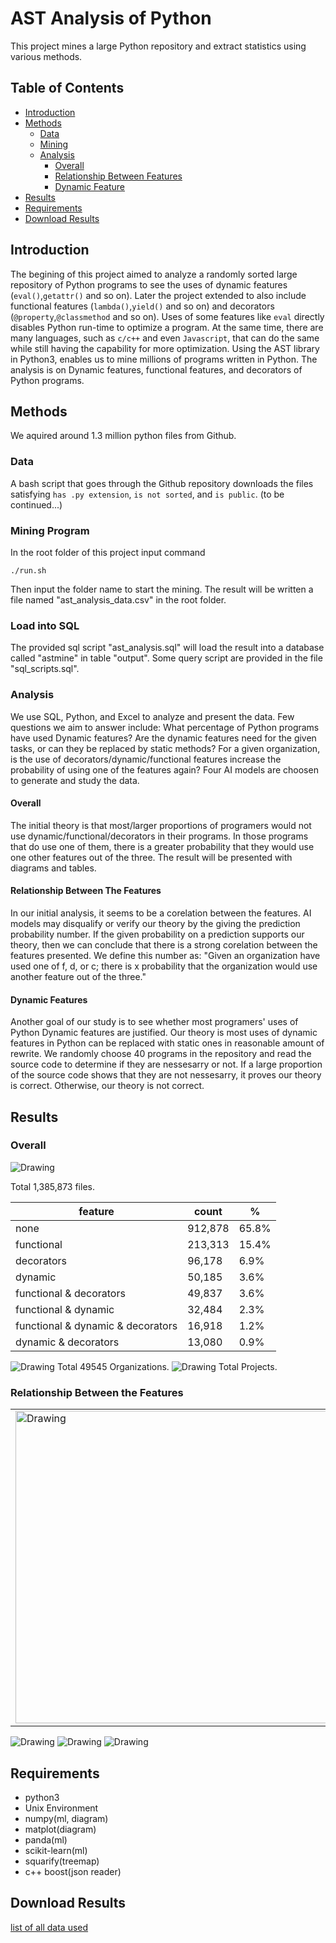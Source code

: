 # AST Analysis of Python

This project mines a large Python repository and extract statistics using various methods.

## Table of Contents
  * [Introduction](#introduction)
  * [Methods](#methods)
    * [Data](#data)
    * [Mining](#mining)
    * [Analysis](#analysis)
      * [Overall](#overall)
      * [Relationship Between Features](#relationship-between-features)
      * [Dynamic Feature](#dynamic-feature)
  * [Results](#results)
  * [Requirements](#requirements)
  * [Download Results](#download-results)

## Introduction

The begining of this project aimed to analyze a randomly sorted large repository of Python programs to see the uses of dynamic features (`eval()`,`getattr()` and so on). Later the project extended to also include functional features (`lambda()`,`yield()` and so on) and decorators (`@property`,`@classmethod` and so on). Uses of some features like `eval` directly disables Python run-time to optimize a program. At the same time, there are many languages, such as `c/c++` and even `Javascript`, that can do the same while still having the capability for more optimization.  Using the AST library in Python3, enables us to mine millions of programs written in Python. 
The analysis is on Dynamic features, functional features, and decorators of Python programs.


## Methods

We aquired around 1.3 million python files from Github. 

### Data

A bash script that goes through the Github repository downloads the files satisfying `has .py extension`, `is not sorted`, and `is public`.
(to be continued...)

### Mining Program


In the root folder of this project input command
```
./run.sh
```
Then input the folder name to start the mining.
The result will be written a file named "ast_analysis_data.csv" in the root folder.

### Load into SQL

The provided sql script "ast_analysis.sql" will load the result into a database called "astmine" in table "output".
Some query script are provided in the file "sql_scripts.sql".

### Analysis

We use SQL, Python, and Excel to analyze and present the data. Few questions we aim to answer include: What percentage of Python programs have used Dynamic features? Are the dynamic features need for the given tasks, or can they be replaced by static methods? For a given organization, is the use of decorators/dynamic/functional features increase the probability of using one of the features again?
Four AI models are choosen to generate and study the data. 

#### Overall

The initial theory is that most/larger proportions of programers would not use dynamic/functional/decorators in their programs. In those programs that do use one of them, there is a greater probability that they would use one other features out of the three.
The result will be presented with diagrams and tables.

#### Relationship Between The Features

In our initial analysis, it seems to be a corelation between the features. AI models may disqualify or verify our theory by the giving the prediction probability number. If the given probability on a prediction supports our theory, then we can conclude that there is a strong corelation between the features presented.
We define this number as:
"Given an organization have used one of f, d, or c; there is x probability that the organization would use another feature out of the three." 

#### Dynamic Features

Another goal of our study is to see whether most programers' uses of Python Dynamic features are justified. Our theory is most uses of dynamic features in Python can be replaced with static ones in reasonable amount of rewrite. 
We randomly choose 40 programs in the repository and read the source code to determine if they are nessesarry or not. If a large proportion of the source code shows that they are not nessesarry, it proves our theory is correct. Otherwise, our theory is not correct.  

## Results

### Overall 


<img src="./diagrams/overall_proportions.png" alt="Drawing" />

Total 1,385,873 files.

feature | count | %
-- | -- | --
none | 912,878 | 65.8%
functional | 213,313 | 15.4%
decorators | 96,178 | 6.9%
dynamic | 50,185 | 3.6%
functional & decorators | 49,837 | 3.6%
functional & dynamic | 32,484 | 2.3%
functional & dynamic & decorators | 16,918 | 1.2%
dynamic & decorators | 13,080 | 0.9%

<img src="./diagrams/organization/index.png" alt="Drawing" /> 
Total 49545 Organizations.
<img src="./diagrams/project/index.png" alt="Drawing" /> 
Total Projects.


### Relationship Between the Features

<table><tr>
<td> <img src="./diagrams/organization/index2.png" alt="Drawing" style="width: 500px;" />  </td>
<td> <img src="./diagrams/organization/index3.png" alt="Drawing" style="width: 500px;" />  </td>
<td><img src="./diagrams/organization/index4.png" alt="Drawing" style="width: 500px;"/> </td>
</tr></table>


<img src="./diagrams/project/index2.png" alt="Drawing" /> 
<img src="./diagrams/project/index3.png" alt="Drawing" /> 
<img src="./diagrams/project/index4.png" alt="Drawing" /> 


## Requirements

- python3
- Unix Environment
- numpy(ml, diagram)
- matplot(diagram)
- panda(ml)
- scikit-learn(ml)
- squarify(treemap)
- c++ boost(json reader)

## Download Results

<a href="https://pdm.pw/mine/downloads/" target="_blank" rel="noopener noreferrer">list of all data used</a>


